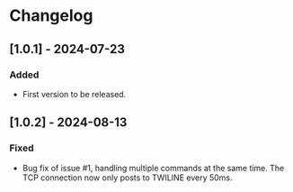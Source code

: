 # Changelog

## [1.0.1] - 2024-07-23
### Added
- First version to be released.

## [1.0.2] - 2024-08-13
### Fixed
- Bug fix of issue #1, handling multiple commands at the same time. The TCP connection now only posts to TWILINE every 50ms.

